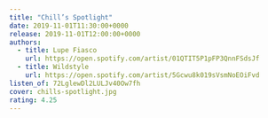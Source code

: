```yaml
---
title: "Chill’s Spotlight"
date: 2019-11-01T11:30:00+0000
release: 2019-11-01T12:00:00+0000
authors:
  - title: Lupe Fiasco
    url: https://open.spotify.com/artist/01QTIT5P1pFP3QnnFSdsJf
  - title: Wildstyle
    url: https://open.spotify.com/artist/5Gcwu8k019sVsmNoEOiFvd
listen_of: 72LglewDl2LULJv40Ow7fh
cover: chills-spotlight.jpg
rating: 4.25
---
```

